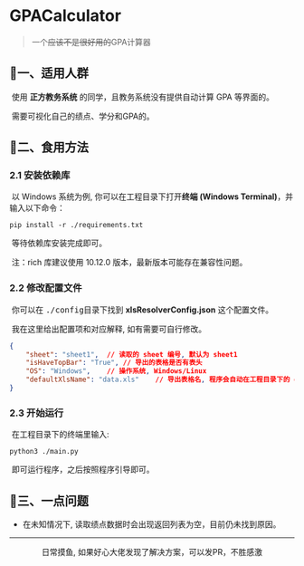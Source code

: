 # GPACalculator

> 一个<s>应该不是很好用的</s>GPA计算器

## :pill:一、适用人群	

​	使用 **正方教务系统** 的同学，且教务系统没有提供自动计算 GPA 等界面的。

​	需要可视化自己的绩点、学分和GPA的。

## :hamburger:二、食用方法

### 2.1 安装依赖库

​	以 Windows 系统为例, 你可以在工程目录下打开**终端 (Windows Terminal)**，并输入以下命令：

```shell
pip install -r ./requirements.txt
```

​	等待依赖库安装完成即可。

​	注：rich 库建议使用 10.12.0 版本，最新版本可能存在兼容性问题。

### 2.2 修改配置文件

​	你可以在 <kbd>./config</kbd>目录下找到 **xlsResolverConfig.json** 这个配置文件。

​	我在这里给出配置项和对应解释, 如有需要可自行修改。

```json
{
    "sheet": "sheet1",	// 读取的 sheet 编号, 默认为 sheet1
    "isHaveTopBar": "True",	// 导出的表格是否有表头
    "OS": "Windows",	// 操作系统, Windows/Linux
    "defaultXlsName": "data.xls"    // 导出表格名, 程序会自动在工程目录下的 data 中寻找对应文件名的文件
}
```

### 2.3 开始运行

​	在工程目录下的终端里输入:

```shell
python3 ./main.py
```

​	即可运行程序，之后按照程序引导即可。

## :wrench:三、一点问题

* 在未知情况下, 读取绩点数据时会出现返回列表为空，目前仍未找到原因。

---

<p align=center>日常摸鱼, 如果好心大佬发现了解决方案，可以发PR，不胜感激</p>